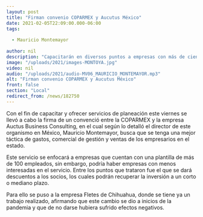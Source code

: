 ```yaml
---
layout: post
title: "Firman convenio COPARMEX y Aucutus México"
date: 2021-02-05T22:09:00.000-06:00
tags:
  
  - Mauricio Montemayor
  
author: nil
description: "Capacitarán en diversos puntos a empresas con más de cien empleados."
image: "/uploads/2021/images-MONTOYA.jpg"
video: nil
audio: "/uploads/2021/audio-MV06_MAURICIO_MONTEMAYOR.mp3"
alt: "Firman convenio COPARMEX y Aucutus México"
front: false
section: "Local"
redirect_from: /news/182750
---
```


Con el fin de capacitar y ofrecer servicios de planeación este viernes se llevó a cabo la firma de un convenció entre la COPARMEX y la empresa Auctus Business Consulting, en el cual según lo detalló el director de este organismo en México, Mauricio Montemayor, busca que se tenga una mejor táctica de gastos, comercial de gestión y ventas de los empresarios en el estado.

Este servicio se enfocará a empresas que cuentan con una plantilla de más de 100 empleados, sin embargo, podría haber empresas con menos interesadas en el servicio. Entre los puntos que trataron fue el que se dará descuentos a los socios, los cuales podrán recuperar la inversión a un corto o mediano plazo.

Para ello se puso a la empresa Fletes de Chihuahua, donde se tiene ya un trabajo realizado, afirmando que este cambio se dio a inicios de la pandemia y que de no darse hubiera sufrido efectos negativos.